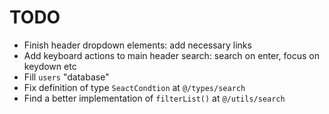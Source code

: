 # TODO

- Finish header dropdown elements: add necessary links
- Add keyboard actions to main header search: search on enter, focus on keydown etc
- Fill `users` "database"
- Fix definition of type `SeactCondtion` at `@/types/search`
- Find a better implementation of `filterList()` at `@/utils/search`
